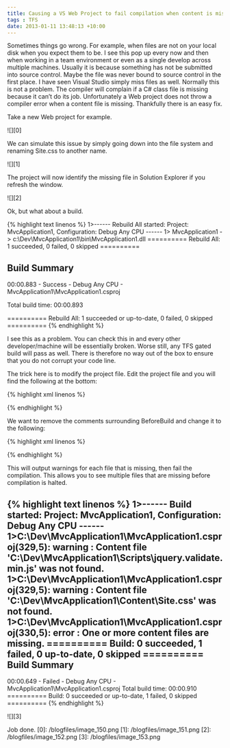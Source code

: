 ```yaml
---
title: Causing a VS Web Project to fail compilation when content is missing
tags : TFS
date: 2013-01-11 13:48:13 +10:00
---
```


Sometimes things go wrong. For example, when files are not on your local disk when you expect them to be. I see this pop up every now and then when working in a team environment or even as a single develop across multiple machines. Usually it is because something has not be submitted into source control. Maybe the file was never bound to source control in the first place. I have seen Visual Studio simply miss files as well.
Normally this is not a problem. The compiler will complain if a C# class file is missing because it can’t do its job. Unfortunately a Web project does not throw a compiler error when a content file is missing. Thankfully there is an easy fix.

Take a new Web project for example.

![][0]

We can simulate this issue by simply going down into the file system and renaming Site.css to another name.

![][1]

The project will now identify the missing file in Solution Explorer if you refresh the window.

![][2]

Ok, but what about a build.

{% highlight text linenos %}
1>------ Rebuild All started: Project: MvcApplication1, Configuration: Debug Any CPU ------
1>  MvcApplication1 -> c:\Dev\MvcApplication1\bin\MvcApplication1.dll
========== Rebuild All: 1 succeeded, 0 failed, 0 skipped ==========

Build Summary
-------------
00:00.883 - Success - Debug Any CPU - MvcApplication1\MvcApplication1.csproj

Total build time: 00:00.893

========== Rebuild All: 1 succeeded or up-to-date, 0 failed, 0 skipped ==========
{% endhighlight %}

I see this as a problem. You can check this in and every other developer/machine will be essentially broken. Worse still, any TFS gated build will pass as well. There is therefore no way out of the box to ensure that you do not corrupt your code line.

The trick here is to modify the project file. Edit the project file and you will find the following at the bottom:

{% highlight xml linenos %}
<!-- To modify your build process, add your task inside one of the targets below and uncomment it.
     Other similar extension points exist, see Microsoft.Common.targets.
<Target Name="BeforeBuild">
</Target>
<Target Name="AfterBuild">
</Target> -->
{% endhighlight %}

We want to remove the comments surrounding BeforeBuild and change it to the following:

{% highlight xml linenos %}
<!-- To modify your build process, add your task inside one of the targets below and uncomment it.
     Other similar extension points exist, see Microsoft.Common.targets.
<Target Name="AfterBuild">
</Target> -->
<target name="BeforeBuild">
    <itemgroup>
        <missingcontentfiles include="@(Content)" condition="!Exists(%(Content.FullPath))" />
    </itemgroup>
    <message text="Item: %(Content.FullPath)" />
    <message text="Missing: %(MissingContentFiles.FullPath)" />
    <error text="Content file '%(MissingContentFiles.FullPath)' was not found." condition="'@(MissingContentFiles)' != ''" continueonerror="true" />
    <error text="One or more content files are missing." condition="'@(MissingContentFiles)' != ''" />
</target>
{% endhighlight %}

This will output warnings for each file that is missing, then fail the compilation. This allows you to see multiple files that are missing before compilation is halted.

{% highlight text linenos %}
1>------ Build started: Project: MvcApplication1, Configuration: Debug Any CPU ------
1>C:\Dev\MvcApplication1\MvcApplication1.csproj(329,5): warning : Content file 'C:\Dev\MvcApplication1\Scripts\jquery.validate.min.js' was not found.
1>C:\Dev\MvcApplication1\MvcApplication1.csproj(329,5): warning : Content file 'C:\Dev\MvcApplication1\Content\Site.css' was not found.
1>C:\Dev\MvcApplication1\MvcApplication1.csproj(330,5): error : One or more content files are missing.
========== Build: 0 succeeded, 1 failed, 0 up-to-date, 0 skipped ==========
Build Summary
-------------
00:00.649 - Failed  - Debug Any CPU - MvcApplication1\MvcApplication1.csproj
Total build time: 00:00.910
========== Build: 0 succeeded or up-to-date, 1 failed, 0 skipped ==========
{% endhighlight %}

![][3]

Job done.
[0]: /blogfiles/image_150.png
[1]: /blogfiles/image_151.png
[2]: /blogfiles/image_152.png
[3]: /blogfiles/image_153.png